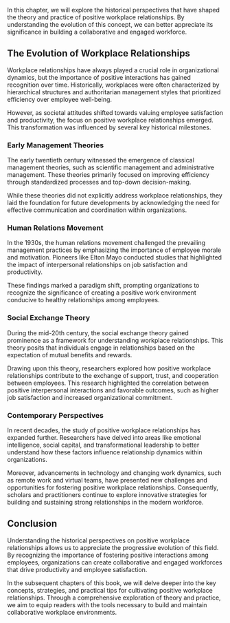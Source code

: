
In this chapter, we will explore the historical perspectives that have shaped the theory and practice of positive workplace relationships. By understanding the evolution of this concept, we can better appreciate its significance in building a collaborative and engaged workforce.

The Evolution of Workplace Relationships
----------------------------------------

Workplace relationships have always played a crucial role in organizational dynamics, but the importance of positive interactions has gained recognition over time. Historically, workplaces were often characterized by hierarchical structures and authoritarian management styles that prioritized efficiency over employee well-being.

However, as societal attitudes shifted towards valuing employee satisfaction and productivity, the focus on positive workplace relationships emerged. This transformation was influenced by several key historical milestones.

### Early Management Theories

The early twentieth century witnessed the emergence of classical management theories, such as scientific management and administrative management. These theories primarily focused on improving efficiency through standardized processes and top-down decision-making.

While these theories did not explicitly address workplace relationships, they laid the foundation for future developments by acknowledging the need for effective communication and coordination within organizations.

### Human Relations Movement

In the 1930s, the human relations movement challenged the prevailing management practices by emphasizing the importance of employee morale and motivation. Pioneers like Elton Mayo conducted studies that highlighted the impact of interpersonal relationships on job satisfaction and productivity.

These findings marked a paradigm shift, prompting organizations to recognize the significance of creating a positive work environment conducive to healthy relationships among employees.

### Social Exchange Theory

During the mid-20th century, the social exchange theory gained prominence as a framework for understanding workplace relationships. This theory posits that individuals engage in relationships based on the expectation of mutual benefits and rewards.

Drawing upon this theory, researchers explored how positive workplace relationships contribute to the exchange of support, trust, and cooperation between employees. This research highlighted the correlation between positive interpersonal interactions and favorable outcomes, such as higher job satisfaction and increased organizational commitment.

### Contemporary Perspectives

In recent decades, the study of positive workplace relationships has expanded further. Researchers have delved into areas like emotional intelligence, social capital, and transformational leadership to better understand how these factors influence relationship dynamics within organizations.

Moreover, advancements in technology and changing work dynamics, such as remote work and virtual teams, have presented new challenges and opportunities for fostering positive workplace relationships. Consequently, scholars and practitioners continue to explore innovative strategies for building and sustaining strong relationships in the modern workforce.

Conclusion
----------

Understanding the historical perspectives on positive workplace relationships allows us to appreciate the progressive evolution of this field. By recognizing the importance of fostering positive interactions among employees, organizations can create collaborative and engaged workforces that drive productivity and employee satisfaction.

In the subsequent chapters of this book, we will delve deeper into the key concepts, strategies, and practical tips for cultivating positive workplace relationships. Through a comprehensive exploration of theory and practice, we aim to equip readers with the tools necessary to build and maintain collaborative workplace environments.
